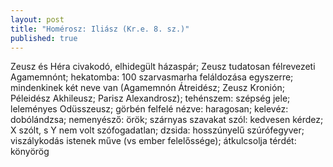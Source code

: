 ```yaml
---
layout: post
title: "Homérosz: Iliász (Kr.e. 8. sz.)"
published: true
---
```


Zeusz és Héra civakodó, elhidegült házaspár; Zeusz tudatosan félrevezeti Agamemnónt; hekatomba: 100 szarvasmarha feláldozása egyszerre; mindenkinek két neve van (Agamemnón Átreidész; Zeusz Kronión; Péleidész Akhileusz; Parisz Alexandrosz); tehénszem: szépség jele; leleményes Odüsszeusz; görbén felfelé nézve: haragosan; kelevéz: dobólándzsa; nemenyésző: örök; szárnyas szavakat szól: kedvesen kérdez; X szólt, s Y nem volt szófogadatlan; dzsida: hosszúnyelű szúrófegyver; viszálykodás istenek műve (vs ember felelőssége); átkulcsolja térdét: könyörög
